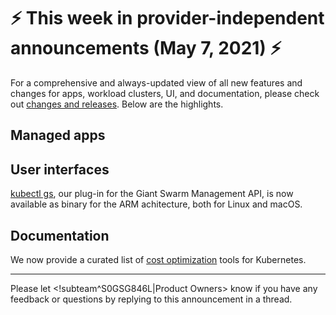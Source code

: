# :zap: This week in provider-independent announcements (May 7, 2021) :zap:

For a comprehensive and always-updated view of all new features and changes for apps, workload clusters, UI, and documentation, please check out [changes and releases](https://docs.giantswarm.io/changes/). Below are the highlights.

## Managed apps

## User interfaces

[kubectl gs](https://docs.giantswarm.io/ui-api/kubectl-gs/), our plug-in for the Giant Swarm Management API, is now available as binary for the ARM achitecture, both for Linux and macOS.

## Documentation

We now provide a curated list of [cost optimization](https://docs.giantswarm.io/advanced/cost-optimization/) tools for Kubernetes.

---
Please let <!subteam^S0GSG846L|Product Owners> know if you have any feedback or questions by replying to this announcement in a thread.
